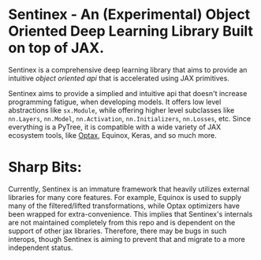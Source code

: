 # Sentinex - An (Experimental) Object Oriented Deep Learning Library Built on top of JAX.

Sentinex is a comprehensive deep learning library that aims to provide an intuitive *object oriented api* that is accelerated using JAX primitives.

Sentinex aims to provide a simplied and intuitive api that doesn't increase programming fatigue, when developing models. It offers low level abstractions like ``sx.Module``, while offering higher level subclasses like ``nn.Layers``,
``nn.Model``, ``nn.Activation``, ``nn.Initializers``, ``nn.Losses``, etc. Since everything is a PyTree, it is compatible with a wide variety of JAX ecosystem tools, like [Optax](www.google.com), Equinox, Keras, and so much more.

# Sharp Bits:
Currently, Sentinex is an immature framework that heavily utilizes external libraries for many core features. For example, Equinox is used to supply many of the filtered/lifted transformations, while Optax optimizers have been wrapped for extra-convenience.
This implies that Sentinex's internals are not maintained completely from this repo and is dependent on the support of other jax libraries. Therefore, there may be bugs in such interops, though Sentinex is aiming to prevent that and migrate to a more
independent status.
